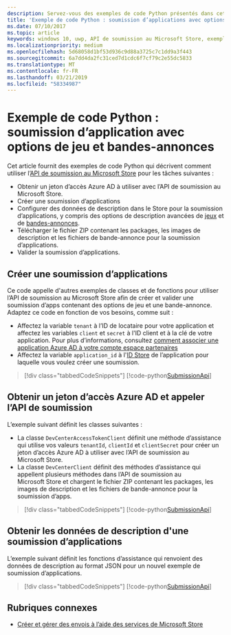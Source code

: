 ```yaml
---
description: Servez-vous des exemples de code Python présentés dans cette section pour en savoir plus sur la soumission d'options de jeu et de bandes-annonces à l'aide de l’API de soumission au Microsoft Store.
title: 'Exemple de code Python : soumission d’applications avec options de jeu et bandes-annonces'
ms.date: 07/10/2017
ms.topic: article
keywords: windows 10, uwp, API de soumission au Microsoft Store, exemples de code, options de jeu, bandes-annonces, descriptions avancées, python
ms.localizationpriority: medium
ms.openlocfilehash: 5d68058d1bf53d936c9d88a3725c7c1dd9a3f443
ms.sourcegitcommit: 6a7dd4da2fc31ced7d1cdc6f7cf79c2e55dc5833
ms.translationtype: MT
ms.contentlocale: fr-FR
ms.lasthandoff: 03/21/2019
ms.locfileid: "58334987"
---
```

# <a name="python-sample-app-submission-with-game-options-and-trailers"></a>Exemple de code Python : soumission d’application avec options de jeu et bandes-annonces

Cet article fournit des exemples de code Python qui décrivent comment utiliser l’[API de soumission au Microsoft Store](create-and-manage-submissions-using-windows-store-services.md) pour les tâches suivantes :

* Obtenir un jeton d’accès Azure AD à utiliser avec l’API de soumission au Microsoft Store.
* Créer une soumission d’applications
* Configurer des données de description dans le Store pour la soumission d’applications, y compris des options de description avancées de [jeux](manage-app-submissions.md#gaming-options-object) et de [bandes-annonces](manage-app-submissions.md#trailer-object).
* Télécharger le fichier ZIP contenant les packages, les images de description et les fichiers de bande-annonce pour la soumission d’applications.
* Valider la soumission d’applications.

<span id="create-app-submission" />

## <a name="create-an-app-submission"></a>Créer une soumission d’applications

Ce code appelle d'autres exemples de classes et de fonctions pour utiliser l’API de soumission au Microsoft Store afin de créer et valider une soumission d’apps contenant des options de jeu et une bande-annonce. Adaptez ce code en fonction de vos besoins, comme suit :

* Affectez la variable `tenant` à l’ID de locataire pour votre application et affectez les variables `client` et `secret` à l'ID client et à la clé de votre application. Pour plus d’informations, consultez [comment associer une application Azure AD à votre compte espace partenaires](create-and-manage-submissions-using-windows-store-services.md#how-to-associate-an-azure-ad-application-with-your-partner-center-account)
* Affectez la variable `application_id` à l'[ID Store](in-app-purchases-and-trials.md#store-ids) de l’application pour laquelle vous voulez créer une soumission.

> [!div class="tabbedCodeSnippets"]
[!code-python[SubmissionApi](./code/StoreServicesExamples_SubmissionAdvancedListings/python/CreateAndSubmitAppSubmissionExample.py#L1-L74)]

<span id="token" />

## <a name="obtain-an-azure-ad-access-token-and-invoke-the-submission-api"></a>Obtenir un jeton d’accès Azure AD et appeler l’API de soumission

L’exemple suivant définit les classes suivantes :

* La classe `DevCenterAccessTokenClient` définit une méthode d’assistance qui utilise vos valeurs `tenantId`, `clientId` et `clientSecret` pour créer un jeton d’accès Azure AD à utiliser avec l’API de soumission au Microsoft Store.
* La classe `DevCenterClient` définit des méthodes d’assistance qui appellent plusieurs méthodes dans l’API de soumission au Microsoft Store et chargent le fichier ZIP contenant les packages, les images de description et les fichiers de bande-annonce pour la soumission d’apps.

> [!div class="tabbedCodeSnippets"]
[!code-python[SubmissionApi](./code/StoreServicesExamples_SubmissionAdvancedListings/python/devcenterclient.py#L1-L126)]

<span id="token" />

## <a name="get-app-submission-listing-data"></a>Obtenir les données de description d'une soumission d’applications

L’exemple suivant définit les fonctions d’assistance qui renvoient des données de description au format JSON pour un nouvel exemple de soumission d’applications.

> [!div class="tabbedCodeSnippets"]
[!code-python[SubmissionApi](./code/StoreServicesExamples_SubmissionAdvancedListings/python/submissiondatasamples.py#L1-L170)]

## <a name="related-topics"></a>Rubriques connexes

* [Créer et gérer des envois à l’aide des services de Microsoft Store](create-and-manage-submissions-using-windows-store-services.md)
